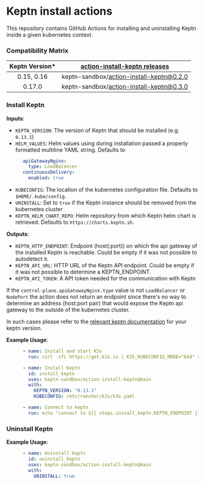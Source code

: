 # Keptn install actions

This repository contains GitHub Actions for installing and uninstalling Keptn inside a given kubernetes context.

### Compatibility Matrix

| Keptn Version* | [action-install-keptn releases](https://github.com/keptn-sandbox/action-install-keptn/releases) |
|:--------------:|:-----------------------------------------------------------------------------------------------:|
|   0.15, 0.16   |                            keptn-sandbox/action-install-keptn@0.2.0                             |
|     0.17.0     |                            keptn-sandbox/action-install-keptn@0.3.0                             |

### Install Keptn

**Inputs**:
* `KEPTN_VERSION`: The version of Keptn that should be installed (e.g. `0.13.1`)
* `HELM_VALUES`: Helm values using during installation passed a properly formatted multiline YAML string.  Defaults to 
```yaml
      apiGatewayNginx:
        type: LoadBalancer
      continuousDelivery:
        enabled: true
``` 
* `KUBECONFIG`: The location of the kubernetes configuration file. Defaults to `$HOME/.kube/config`.
* `UNINSTALL`: Set to `true` if the Keptn instance should be removed from the kubernetes cluster
* `KEPTN_HELM_CHART_REPO`: Helm repository from which Keptn helm chart is retrieved. Defaults to `https://charts.keptn.sh`.

**Outputs**:
* `KEPTN_HTTP_ENDPOINT`: Endpoint (host(:port)) on which the api gateway of the installed Keptn is reachable. Could be empty if it was not possible to autodetect it.
* `KEPTN_API_URL`: HTTP URL of the Keptn API endpoint. Could be empty if it was not possible to determine a KEPTN_ENDPOINT.
* `KEPTN_API_TOKEN`: A API token needed for the communication with Keptn

If the `control-plane.apiGatewayNginx.type` value is not `LoadBalancer` or `NodePort` the action does not return an endpoint since there's no way to determine an address (host:port pair) that would expose the Keptn api gateway to the outside of the kubernetes cluster.

In such cases please refer to the [relevant keptn documentation](https://keptn.sh/docs/0.16.x/operate/install/#access-options) for your keptn version.

**Example Usage**:
```yaml
      - name: Install and start K3s
        run: curl -sfL https://get.k3s.io | K3S_KUBECONFIG_MODE="644" sh -

      - name: Install Keptn
        id: install_keptn
        uses: keptn-sandbox/action-install-keptn@main
        with:
          KEPTN_VERSION: "0.13.1"
          KUBECONFIG: /etc/rancher/k3s/k3s.yaml

      - name: Connect to keptn
        run: echo "connect to ${{ steps.install_keptn.KEPTN_ENDPOINT }} - ${{ steps.install_keptn KEPTN_API_TOKEN }}"
```

### Uninstall Keptn

**Example Usage**:
```yaml
      - name: Uninstall Keptn
        id: uninstall_keptn
        uses: keptn-sandbox/action-install-keptn@main
        with:
          UNINSTALL: true
```
